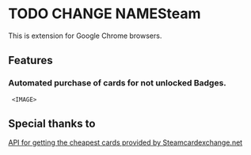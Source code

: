 # TODO CHANGE NAMESteam
This is extension for Google Chrome browsers.

## Features
 
 ### Automated purchase of cards for not unlocked Badges.
     <IMAGE>




## Special thanks to
[API for getting the cheapest cards provided by Steamcardexchange.net](https://www.steamcardexchange.net)
